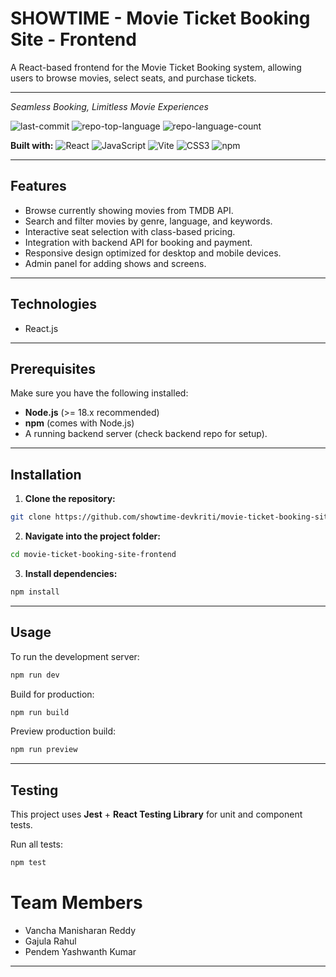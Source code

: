 # SHOWTIME - Movie Ticket Booking Site - Frontend

A React-based frontend for the Movie Ticket Booking system, allowing users to browse movies, select seats, and purchase tickets.

---

*Seamless Booking, Limitless Movie Experiences*

![last-commit](https://img.shields.io/github/last-commit/showtime-devkriti/movie-ticket-booking-site-frontend?style=flat\&logo=git\&logoColor=white\&color=0080ff)
![repo-top-language](https://img.shields.io/github/languages/top/showtime-devkriti/movie-ticket-booking-site-frontend?style=flat\&color=0080ff)
![repo-language-count](https://img.shields.io/github/languages/count/showtime-devkriti/movie-ticket-booking-site-frontend?style=flat\&color=0080ff)

**Built with:**
![React](https://img.shields.io/badge/React-61DAFB.svg?style=flat\&logo=React\&logoColor=black)
![JavaScript](https://img.shields.io/badge/JavaScript-F7DF1E.svg?style=flat\&logo=JavaScript\&logoColor=black)
![Vite](https://img.shields.io/badge/Vite-646CFF.svg?style=flat\&logo=Vite\&logoColor=white)
![CSS3](https://img.shields.io/badge/CSS3-1572B6.svg?style=flat\&logo=CSS3\&logoColor=white)
![npm](https://img.shields.io/badge/npm-CB3837.svg?style=flat\&logo=npm\&logoColor=white)

---

## Features

* Browse currently showing movies from TMDB API.
* Search and filter movies by genre, language, and keywords.
* Interactive seat selection with class-based pricing.
* Integration with backend API for booking and payment.
* Responsive design optimized for desktop and mobile devices.
* Admin panel for adding shows and screens.

---

## Technologies

* React.js

---

## Prerequisites

Make sure you have the following installed:

* **Node.js** (>= 18.x recommended)
* **npm** (comes with Node.js)
* A running backend server (check backend repo for setup).

---

## Installation

1. **Clone the repository:**

```sh
git clone https://github.com/showtime-devkriti/movie-ticket-booking-site-frontend.git
```

2. **Navigate into the project folder:**

```sh
cd movie-ticket-booking-site-frontend
```

3. **Install dependencies:**

```sh
npm install
```

---

## Usage

To run the development server:

```sh
npm run dev
```

Build for production:

```sh
npm run build
```

Preview production build:

```sh
npm run preview
```

---

## Testing

This project uses **Jest** + **React Testing Library** for unit and component tests.

Run all tests:

```sh
npm test
```
# Team Members

* Vancha Manisharan Reddy
* Gajula Rahul
* Pendem Yashwanth Kumar

---
